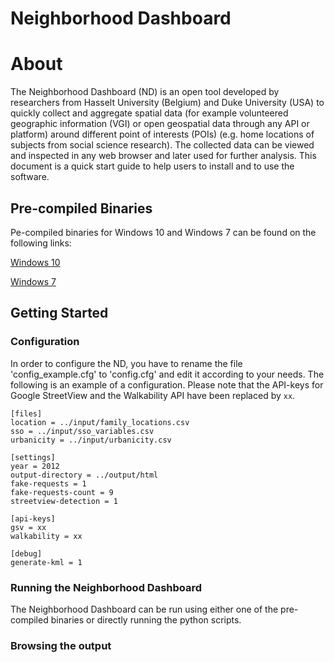 # Neighborhood Dashboard

# About

The Neighborhood Dashboard (ND) is an open tool developed by researchers from Hasselt University (Belgium) and Duke University (USA) to quickly collect and aggregate spatial data (for example volunteered geographic information (VGI) or open geospatial data through any API or platform) around different point of interests (POIs) (e.g. home locations of subjects from social science research). The collected data can be viewed and inspected in any web browser and later used for further analysis. This document is a quick start guide to help users to install and to use the software.

## Pre-compiled Binaries

Pe-compiled binaries for Windows 10 and Windows 7 can be found on the following links:

[Windows 10](http://81.7.15.7/~donald/nd/prebuild-windows10-21-10-2016.zip)

[Windows 7](http://81.7.15.7/~donald/nd/prebuild-windows7-21-10-2016.zip)

## Getting Started

### Configuration

In order to configure the ND, you have to rename the file 'config_example.cfg' to 'config.cfg' and edit it according to your needs. The following is an example of a configuration. Please note that the API-keys for Google StreetView and the Walkability API have been replaced by `xx`.

```
[files]
location = ../input/family_locations.csv
sso = ../input/sso_variables.csv
urbanicity = ../input/urbanicity.csv

[settings]
year = 2012
output-directory = ../output/html
fake-requests = 1
fake-requests-count = 9
streetview-detection = 1

[api-keys]
gsv = xx
walkability = xx

[debug]
generate-kml = 1
```

### Running the Neighborhood Dashboard

The Neighborhood Dashboard can be run using either one of the pre-compiled binaries or directly running the python scripts.

### Browsing the output

